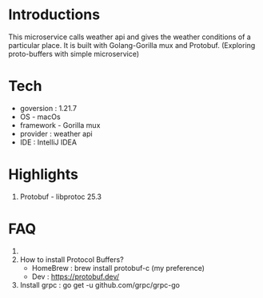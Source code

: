 # Introductions
This microservice calls weather api and gives the weather conditions of a particular place.
It is built with Golang-Gorilla mux and Protobuf.
(Exploring proto-buffers with simple microservice)

# Tech
* goversion : 1.21.7
* OS - macOs
* framework - Gorilla mux
* provider : weather api
* IDE : IntelliJ IDEA

# Highlights
1. Protobuf - libprotoc 25.3

# FAQ
1.
2. How to install Protocol Buffers? 
    * HomeBrew : brew install protobuf-c (my preference)
    * Dev : https://protobuf.dev/
3. Install grpc : go get -u github.com/grpc/grpc-go